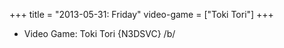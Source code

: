 +++
title = "2013-05-31: Friday"
video-game = ["Toki Tori"]
+++


* Video Game: Toki Tori {N3DSVC} /b/